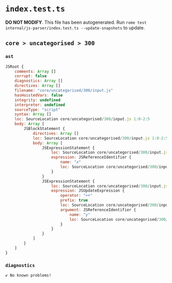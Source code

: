 # `index.test.ts`

**DO NOT MODIFY**. This file has been autogenerated. Run `rome test internal/js-parser/index.test.ts --update-snapshots` to update.

## `core > uncategorised > 300`

### `ast`

```javascript
JSRoot {
	comments: Array []
	corrupt: false
	diagnostics: Array []
	directives: Array []
	filename: "core/uncategorised/300/input.js"
	hasHoistedVars: false
	integrity: undefined
	interpreter: undefined
	sourceType: "script"
	syntax: Array []
	loc: SourceLocation core/uncategorised/300/input.js 1:0-2:5
	body: Array [
		JSBlockStatement {
			directives: Array []
			loc: SourceLocation core/uncategorised/300/input.js 1:0-2:5
			body: Array [
				JSExpressionStatement {
					loc: SourceLocation core/uncategorised/300/input.js 1:2-1:3
					expression: JSReferenceIdentifier {
						name: "x"
						loc: SourceLocation core/uncategorised/300/input.js 1:2-1:3 (x)
					}
				}
				JSExpressionStatement {
					loc: SourceLocation core/uncategorised/300/input.js 2:0-2:3
					expression: JSUpdateExpression {
						operator: "++"
						prefix: true
						loc: SourceLocation core/uncategorised/300/input.js 2:0-2:3
						argument: JSReferenceIdentifier {
							name: "y"
							loc: SourceLocation core/uncategorised/300/input.js 2:2-2:3 (y)
						}
					}
				}
			]
		}
	]
}
```

### `diagnostics`

```
✔ No known problems!

```
